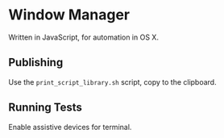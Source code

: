 # Window Manager

Written in JavaScript, for automation in OS X.

## Publishing

Use the `print_script_library.sh` script, copy to the clipboard.

## Running Tests

Enable assistive devices for terminal.